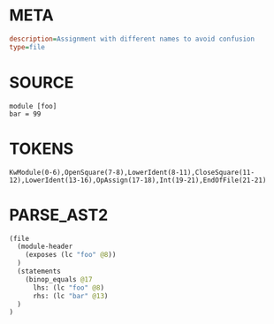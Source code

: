 # META
~~~ini
description=Assignment with different names to avoid confusion
type=file
~~~

# SOURCE
~~~roc
module [foo]
bar = 99
~~~

# TOKENS
~~~zig
KwModule(0-6),OpenSquare(7-8),LowerIdent(8-11),CloseSquare(11-12),LowerIdent(13-16),OpAssign(17-18),Int(19-21),EndOfFile(21-21)
~~~

# PARSE_AST2
~~~clojure
(file
  (module-header
    (exposes (lc "foo" @8))
  )
  (statements
    (binop_equals @17
      lhs: (lc "foo" @8)
      rhs: (lc "bar" @13)
  )
)

~~~
